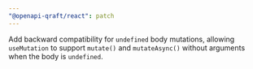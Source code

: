 ```yaml
---
"@openapi-qraft/react": patch
---
```


Add backward compatibility for `undefined` body mutations, allowing `useMutation` to support `mutate()` and `mutateAsync()` without arguments when the body is `undefined`.
